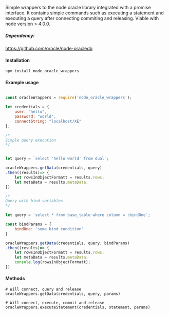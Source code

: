 Simple wrappers to the node oracle library integrated with a promise interface. It contains simple commands such as executing a statement and executing a query after connecting commiting and releasing. Viable with node version > 4.0.0.

##### Dependency:

https://github.com/oracle/node-oracledb

#### Installation

```
npm install node_oracle_wrappers
```

#### Example usage

```javascript

const oracleWrappers = require('node_oracle_wrappers');

let credentials = {
	user: "hello",
	password: "world",
	connectString: "localhost/XE"
};

/*
Simple query execution
*/


let query = `select 'hello world' from dual`;

oracleWrappers.getData(credentials, query)
.then((results)=> {
	let rowsInObjectFormatt = results.rows;
	let metaData = results.metaData;
})

/*
Query with bind variables
*/

let query = `select * from base_table where column = :bindOne`;

const bindParams = {
	bindOne: 'some bind condition'
}

oracleWrappers.getData(credentials, query, bindParams)
.then((results)=> {
	let rowsInObjectFormatt = results.rows;
	let metaData = results.metaData;
	console.log(rowsInObjectFormatt);
})

```
#### Methods

```
# Will connect, query and release
oracleWrappers.getData(credentials, query, params)

# Will connect, execute, commit and release
oracleWrappers.executeStatement(credentials, statement, params)
```